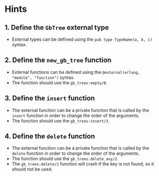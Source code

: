 # Hints

## 1. Define the `GbTree` external type

- External types can be defined using the `pub type TypeName(a, b, c)` syntax.

## 2. Define the `new_gb_tree` function

- External functions can be defined using the `@external(erlang, "module", "function")` syntax.
- The function should use the `gb_trees:empty/0`.

## 3. Define the `insert` function

- The external function can be a private function that is called by the `insert` function in order to change the order of the arguments.
- The function should use the `gb_trees:insert/3`.

## 4. Define the `delete` function

- The external function can be a private function that is called by the `delete` function in order to change the order of the arguments.
- The function should use the `gb_trees:delete_any/2`.
- The `gb_trees:delete/2` function will crash if the key is not found, so it should not be used.

